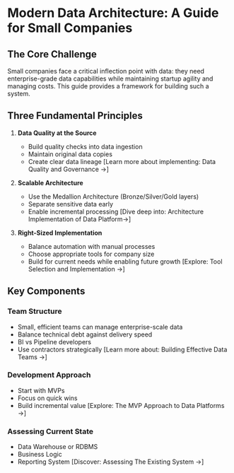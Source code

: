 # Modern Data Architecture: A Guide for Small Companies

## The Core Challenge
Small companies face a critical inflection point with data: they need enterprise-grade data capabilities while maintaining startup agility and managing costs. This guide provides a framework for building such a system.

## Three Fundamental Principles
1. **Data Quality at the Source**
   - Build quality checks into data ingestion
   - Maintain original data copies
   - Create clear data lineage
   [Learn more about implementing: Data Quality and Governance →]

2. **Scalable Architecture**
   - Use the Medallion Architecture (Bronze/Silver/Gold layers)
   - Separate sensitive data early
   - Enable incremental processing
   [Dive deep into: Architecture Implementation of Data Platform→]

3. **Right-Sized Implementation**
   - Balance automation with manual processes
   - Choose appropriate tools for company size
   - Build for current needs while enabling future growth
   [Explore: Tool Selection and Implementation →]

## Key Components

### Team Structure
- Small, efficient teams can manage enterprise-scale data
- Balance technical debt against delivery speed
- BI vs Pipeline developers
- Use contractors strategically
[Learn more about: Building Effective Data Teams →]

### Development Approach
- Start with MVPs
- Focus on quick wins
- Build incremental value
[Explore: The MVP Approach to Data Platforms →]

### Assessing Current State
- Data Warehouse or RDBMS
- Business Logic
- Reporting System
[Discover: Assessing The Existing System →]